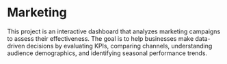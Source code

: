 # Marketing
This project is an interactive dashboard that analyzes marketing campaigns to assess their effectiveness. The goal is to help businesses make data-driven decisions by evaluating KPIs, comparing channels, understanding audience demographics, and identifying seasonal performance trends.
